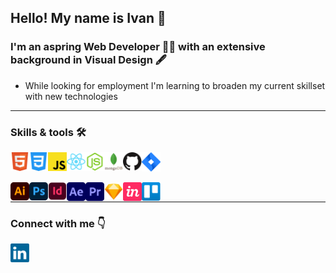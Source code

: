 ## Hello! My name is Ivan 👋

### I'm an aspring Web Developer 👨‍💻 with an extensive background in Visual Design 🖋

- While looking for employment I'm learning to broaden my current skillset with new technologies

---

### Skills & tools 🛠

[<img align="left" alt="Skill - HTML5" width="30px" src="images/html5.svg" />][github]
[<img align="left" alt="Skill - CSS3" width="30px" src="images/css3.svg" />][github]
[<img align="left" alt="Skill - Javascript" width="30px" src="images/javascript.svg" />][github]
[<img align="left" alt="Skill - React" width="30px" src="images/react.svg" />][github]
[<img align="left" alt="Skill - NodeJs" width="30px" src="images/node-js.svg" />][github]
[<img align="left" alt="Skill - Mongo Db" width="30px" src="images/mongodb.svg" />][github]
[<img align="left" alt="Skill - Github" width="30px" src="images/github.svg" />][github]
[<img align="left" alt="Skill - Jira" width="30px" src="images/jira.svg" />][github]

<br>

<br>

[<img align="left" alt="Skill - Illustrator" width="30px" src="images/illustrator.svg" />][github]
[<img align="left" alt="Skill - Photoshop" width="30px" src="images/photoshop.svg" />][github]
[<img align="left" alt="Skill - InDesign" width="30px" src="images/indesign.svg" />][github]
[<img align="left" alt="Skill - After Effects" width="30px" src="images/aftereffects.svg" />][github]
[<img align="left" alt="Skill - Premiere Pro" width="30px" src="images/premiere.svg" />][github]
[<img align="left" alt="Skill - Sketch App" width="30px" src="images/sketch.svg" />][github]
[<img align="left" alt="Skill - Invision App" width="30px" src="images/invision.svg" />][github]
[<img align="left" alt="Skill - Trello" width="30px" src="images/trello.svg" />][github]

<br>

---

### Connect with me 👇
[<img align="left" alt="Skill - LinkedIn" width="30px" src="images/linkedin.svg" />][linkedin]



[linkedin]: https://www.linkedin.com/in/ivan-klaric/
[github]: https://github.com/ivan-user
